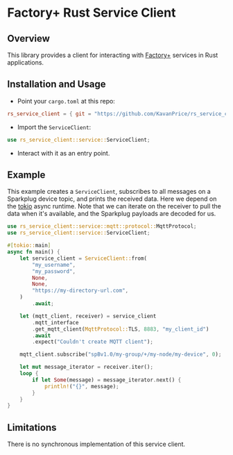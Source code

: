 # Factory+ Rust Service Client

## Overview

This library provides a client for interacting with [Factory+](https://factoryplus.app.amrc.co.uk/) services in Rust
applications.

## Installation and Usage

- Point your `cargo.toml` at this repo:

```toml
rs_service_client = { git = "https://github.com/KavanPrice/rs_service_client" }
```

- Import the `ServiceClient`:

```rust
use rs_service_client::service::ServiceClient;
```

- Interact with it as an entry point.

## Example

This example creates a `ServiceClient`, subscribes to all messages on a Sparkplug device topic, and prints the received
data. Here we depend on the [tokio](https://crates.io/crates/tokio) async runtime. Note that we can iterate on the
receiver to pull the data when it's available, and the Sparkplug payloads are decoded for us.

```rust
use rs_service_client::service::mqtt::protocol::MqttProtocol;
use rs_service_client::service::ServiceClient;

#[tokio::main]
async fn main() {
    let service_client = ServiceClient::from(
        "my_username",
        "my_password",
        None,
        None,
        "https://my-directory-url.com",
    )
        .await;

    let (mqtt_client, receiver) = service_client
        .mqtt_interface
        .get_mqtt_client(MqttProtocol::TLS, 8883, "my_client_id")
        .await
        .expect("Couldn't create MQTT client");

    mqtt_client.subscribe("spBv1.0/my-group/+/my-node/my-device", 0);

    let mut message_iterator = receiver.iter();
    loop {
        if let Some(message) = message_iterator.next() {
            println!("{}", message);
        }
    }
}

```

## Limitations

There is no synchronous implementation of this service client.
